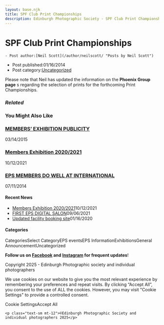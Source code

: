 ```yaml
---
layout: base.njk
title: SPF Club Print Championships
description: Edinburgh Photographic Society - SPF Club Print Championships
---
```


<div class="container mx-auto px-4 py-8">
  <div class="prose max-w-3xl mx-auto">
    <h1 class="text-3xl font-bold mb-6">SPF Club Print Championships</h1>

    - Post author:[Neil Scott](/author/neilscott/ "Posts by Neil Scott")
- Post published:01/16/2014
- Post category:[Uncategorized](/category/uncategorized/)

Please note that Neil has updated the information on the **Phoenix Group page** s regarding the selection of prints for the forthcoming Print Championships.

### _Related_

### You Might Also Like

### [MEMBERS’ EXHIBITION PUBLICITY](/uncategorized/members-exhibition-publicity/)
03/14/2015

### [Members Exhibition 2020/2021](/uncategorized/20207/)
10/12/2021

### [EPS MEMBERS DO WELL AT INTERNATIONAL](/uncategorized/eps-members-do-well-at-international/)
07/11/2014

#### Recent News

- [Members Exhibition 2020/2021](/uncategorized/20207/)10/12/2021
- [FIRST EPS DIGITAL SALON](/uncategorized/19611/)09/06/2021
- [Updated facility booking site](/eps_information/updated-facility-booking-site/)01/16/2020

#### Categories
CategoriesSelect CategoryEPS eventsEPS InformationExhibitionsGeneral AnnouncementUncategorized

**Follow us on [Facebook](https://www.facebook.com/EdinburghPhotographicSociety/) and [Instagram](https://www.instagram.com/edinburghphotographicsociety) for frequent updates**!

 Copyright 2025 - Edinburgh Photographic society and individual photographers 

We use cookies on our website to give you the most relevant experience by remembering your preferences and repeat visits. By clicking “Accept All”, you consent to the use of ALL the cookies. However, you may visit "Cookie Settings" to provide a controlled consent.

Cookie SettingsAccept All

    <p class="text-sm mt-12">©Edinburgh Photographic Society and individual photographers 2025</p>
  </div>
</div>